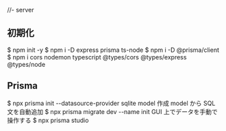 
//- server
## 初期化
  $ npm init -y
  $ npm i -D express prisma ts-node
  $ npm i -D @prisma/client
  $ npm i cors nodemon typescript @types/cors @types/express @types/node

## Prisma
  $ npx prisma init --datasource-provider sqlite
  model 作成
  model から SQL 文を自動追加
    $ npx prisma migrate dev --name init
  GUI 上でデータを手動で操作する
    $ npx prisma studio